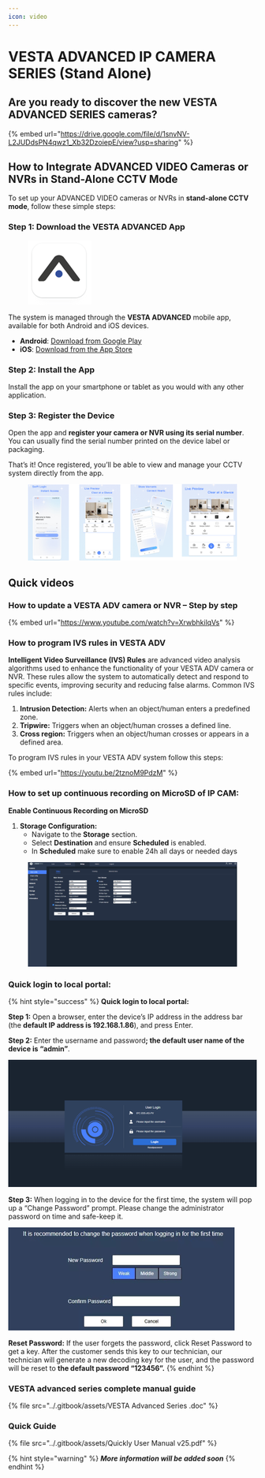 ```yaml
---
icon: video
---
```


# VESTA ADVANCED IP CAMERA SERIES (Stand Alone)

## Are you ready to discover the new VESTA ADVANCED SERIES cameras?

{% embed url="https://drive.google.com/file/d/1snvNV-L2JUDdsPN4qwz1_Xb32DzoiepE/view?usp=sharing" %}

## How to Integrate ADVANCED VIDEO Cameras or NVRs in Stand-Alone CCTV Mode

To set up your ADVANCED VIDEO cameras or NVRs in **stand-alone CCTV mode**, follow these simple steps:

### **Step 1: Download the VESTA ADVANCED App**

<figure><img src="../.gitbook/assets/image (1) (1) (1) (1) (1) (1) (1) (1) (1) (1) (1) (1) (1) (1) (1).png" alt=""><figcaption></figcaption></figure>

The system is managed through the **VESTA ADVANCED** mobile app, available for both Android and iOS devices.

* **Android**: [Download from Google Play](https://play.google.com/store/apps/details?id=com.vesta.vestaadvanced\&hl=es_419)
* **iOS**: [Download from the App Store](https://apps.apple.com/es/app/vesta-advanced/id6748019032)

### **Step 2: Install the App**

Install the app on your smartphone or tablet as you would with any other application.

### **Step 3: Register the Device**

Open the app and **register your camera or NVR using its serial number**.\
You can usually find the serial number printed on the device label or packaging.

That’s it! Once registered, you’ll be able to view and manage your CCTV system directly from the app.

<figure><img src="../.gitbook/assets/image (353).png" alt=""><figcaption></figcaption></figure>



## Quick videos

### How to update a VESTA ADV camera or NVR – Step by step

{% embed url="https://www.youtube.com/watch?v=XrwbhkilqVs" %}

### How to program IVS rules in VESTA ADV&#x20;

**Intelligent Video Surveillance (IVS) Rules** are advanced video analysis algorithms used to enhance the functionality of your VESTA ADV camera or NVR. These rules allow the system to automatically detect and respond to specific events, improving security and reducing false alarms. Common IVS rules include:

1. **Intrusion Detection:** Alerts when an object/human enters a predefined zone.
2. **Tripwire:** Triggers when an object/human crosses a defined line.
3. **Cross region:** Triggers when an object/human crosses or appears in a defined area.

To program IVS rules in your VESTA ADV system follow this steps:&#x20;

{% embed url="https://youtu.be/2tznoM9PdzM" %}

### How to set up continuous recording on MicroSD of IP CAM:

**Enable Continuous Recording on MicroSD**

1. **Storage Configuration:**
   * Navigate to the **Storage** section.
   * Select **Destination** and ensure **Scheduled** is enabled.
   * In **Scheduled** make sure to enable 24h all days or needed days

<figure><img src="../.gitbook/assets/step-step-SD.gif" alt=""><figcaption></figcaption></figure>



### **Quick login to local portal:**&#x20;

{% hint style="success" %}
**Quick login to local portal:**&#x20;



**Step 1:** Open a browser, enter the device’s IP address in the address bar (the **default IP address is 192.168.1.86**), and press Enter.

**Step 2:** Enter the username and passwor&#x64;**; the default user name of the device is “admin”**.

![](<../.gitbook/assets/image (216).png>)

**Step 3:** When logging in to the device for the first time, the system will pop up a “Change Password” prompt. Please change the administrator password on time and safe-keep it.

![](<../.gitbook/assets/image (217).png>)



**Reset Password:** If the user forgets the password, click Reset Password to get a key. After the customer sends this key to our technician, our technician will generate a new decoding key for the user, and the password will be reset to **the default password “123456”.**
{% endhint %}





### VESTA advanced series complete manual guide&#x20;

{% file src="../.gitbook/assets/VESTA Advanced Series .doc" %}

### Quick Guide

{% file src="../.gitbook/assets/Quickly User Manual v25.pdf" %}

{% hint style="warning" %}
_**More information will be added soon**_
{% endhint %}

